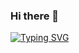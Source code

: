 ### Hi there 👋
[![Typing SVG](https://readme-typing-svg.demolab.com?font=RobotoMono&size=22&pause=1000&color=00F72F&background=FFFFFF00&random=false&width=435&lines=Hi%2C+this+is+my+main+Github+page+%3A)](https://git.io/typing-svg)


<!--
**MatriX1232/MatriX1232** is a ✨ _special_ ✨ repository because its `README.md` (this file) appears on your GitHub profile.

Here are some ideas to get you started:

- 🔭 I’m currently working on ...
- 🌱 I’m currently learning ...
- 👯 I’m looking to collaborate on ...
- 🤔 I’m looking for help with ...
- 💬 Ask me about ...
- 📫 How to reach me: ...
- 😄 Pronouns: ...
- ⚡ Fun fact: ...
-->
